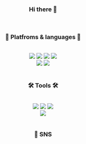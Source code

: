 <div align="Center">

### Hi there 👋

</div>

<br/>

<div align="Center">

### 🌟 Platfroms & languages 🌟



<br/>

  <img src="https://img.shields.io/badge/Python-007396?style=flat&logo=Python&logoColor=white" />
  <img src="https://img.shields.io/badge/Java-007396?style=flat&logo=Java&logoColor=white" />
  <img src="https://img.shields.io/badge/MySQL-4479A1?style=flat&logo=MySQL&logoColor=white" />
  <img src="https://img.shields.io/badge/Jupyter Notebook-E34F26?style=flat&logo=Jupyter&logoColor=white" />
  <br/>
  <img src="https://img.shields.io/badge/AWS-232F3E?style=flat&logo=Amazon AWS&logoColor=white" />
  <img src="https://img.shields.io/badge/EC2-FF9900?style=flat&logo=Amazon EC2&logoColor=white" />
  
</div>  

<br/>

<div align="Center">

### 🛠 Tools 🛠

<br/>

<div>

<img src="https://img.shields.io/badge/PyCharm-000000?style=flat&logo=PyCharm&logoColor=white"/>
<img src="https://img.shields.io/badge/Visual Studio Code-007ACC?style=flat&logo=Visual Studio Code&logoColor=white"/> 
<img src="https://img.shields.io/badge/Github-000000?style=flat&logo=Github&logoColor=white"/> 
<br/>
<img src="https://img.shields.io/badge/Android Studio-3DDC84?style=flat&logo=Android Studio&logoColor=white"/>


</div>

<br/> 

### 🎨 SNS

